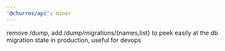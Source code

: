 ```yaml
---
'@churros/api': minor
---
```


remove /dump, add /dump/migrations/{names,list} to peek easily at the db migration state in production, useful for devops

